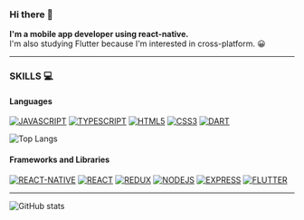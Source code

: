 <!--
**maugou/maugou** is a ✨ _special_ ✨ repository because its `README.md` (this file) appears on your GitHub profile.

Here are some ideas to get you started:

- 🔭 I’m currently working on ...
- 🌱 I’m currently learning ...
- 👯 I’m looking to collaborate on ...
- 🤔 I’m looking for help with ...
- 💬 Ask me about ...
- 📫 How to reach me: ...
- 😄 Pronouns: ...
- ⚡ Fun fact: ...
-->

### Hi there 👋

**I'm a mobile app developer using react-native.**<br />
I'm also studying Flutter because I'm interested in cross-platform. 😀 

---

### SKILLS 💻

#### Languages

[![JAVASCRIPT](https://img.shields.io/badge/javascript-%23323330.svg?style=for-the-badge&logo=javascript&logoColor=%23F7DF1E)](https://github.com/maugou)
[![TYPESCRIPT](https://img.shields.io/badge/typescript-%23007ACC.svg?style=for-the-badge&logo=typescript&logoColor=white)](https://github.com/maugou)
[![HTML5](https://img.shields.io/badge/html5-%23E34F26.svg?style=for-the-badge&logo=html5&logoColor=white)](https://github.com/maugou)
[![CSS3](https://img.shields.io/badge/css3-%231572B6.svg?style=for-the-badge&logo=css3&logoColor=white)](https://github.com/maugou)
[![DART](https://img.shields.io/badge/dart-%230175C2.svg?style=for-the-badge&logo=dart&logoColor=white)](https://github.com/maugou)

![Top Langs](https://github-readme-stats.vercel.app/api/top-langs/?username=maugou&layout=compact)

#### Frameworks and Libraries
[![REACT-NATIVE](https://img.shields.io/badge/react_native-%2320232a.svg?style=for-the-badge&logo=react&logoColor=%2361DAFB)](https://github.com/maugou)
[![REACT](https://img.shields.io/badge/react-%2320232a.svg?style=for-the-badge&logo=react&logoColor=%2361DAFB)](https://github.com/maugou)
[![REDUX](https://img.shields.io/badge/redux-%23593d88.svg?style=for-the-badge&logo=redux&logoColor=white)](https://github.com/maugou)
[![NODEJS](https://img.shields.io/badge/node.js-%2343853D.svg?style=for-the-badge&logo=node-dot-js&logoColor=white)](https://github.com/maugou)
[![EXPRESS](https://img.shields.io/badge/express.js-%23404d59.svg?style=for-the-badge&logo=express&logoColor=%2361DAFB)](https://github.com/maugou)
[![FLUTTER](https://img.shields.io/badge/Flutter-%2302569B.svg?style=for-the-badge&logo=Flutter&logoColor=white)](https://github.com/maugou)

---

![GitHub stats](https://github-readme-stats.vercel.app/api?username=maugou&show_icons=true&theme=gruvbox)


